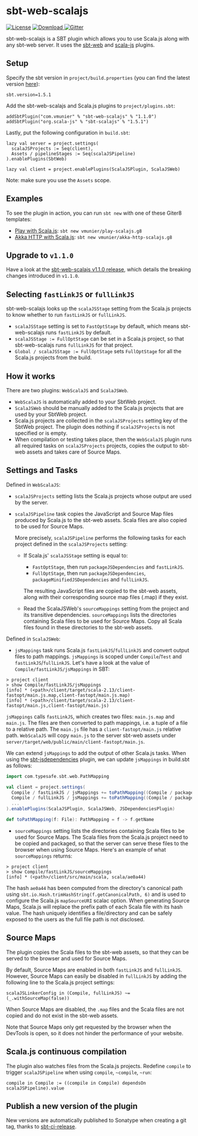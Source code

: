 # sbt-web-scalajs

[![License](http://img.shields.io/:license-Apache%202-red.svg)](http://www.apache.org/licenses/LICENSE-2.0.txt)
[![Download](https://api.bintray.com/packages/vmunier/scalajs/sbt-web-scalajs/images/download.svg) ](https://bintray.com/vmunier/scalajs/sbt-web-scalajs/_latestVersion)
[![Gitter](https://badges.gitter.im/Join%20Chat.svg)](https://gitter.im/vmunier/sbt-web-scalajs?utm_source=badge&utm_medium=badge&utm_campaign=pr-badge&utm_content=badge)

sbt-web-scalajs is a SBT plugin which allows you to use Scala.js along with any sbt-web server. It uses the [sbt-web](https://github.com/sbt/sbt-web) and [scala-js](https://github.com/scala-js/scala-js) plugins.

## Setup

Specify the sbt version in `project/build.properties` (you can find the latest version [here](https://www.scala-sbt.org/download.html)):
```
sbt.version=1.5.1
```

Add the sbt-web-scalajs and Scala.js plugins to `project/plugins.sbt`:
```
addSbtPlugin("com.vmunier" % "sbt-web-scalajs" % "1.1.0")
addSbtPlugin("org.scala-js" % "sbt-scalajs" % "1.5.1")
```

Lastly, put the following configuration in `build.sbt`:
```
lazy val server = project.settings(
  scalaJSProjects := Seq(client),
  Assets / pipelineStages := Seq(scalaJSPipeline)
).enablePlugins(SbtWeb)

lazy val client = project.enablePlugins(ScalaJSPlugin, ScalaJSWeb)
```
Note: make sure you use the `Assets` scope.

## Examples

To see the plugin in action, you can run `sbt new` with one of these Giter8 templates:
- [Play with Scala.js](https://github.com/vmunier/play-scalajs.g8): `sbt new vmunier/play-scalajs.g8`
- [Akka HTTP with Scala.js](https://github.com/vmunier/akka-http-scalajs.g8): `sbt new vmunier/akka-http-scalajs.g8`

## Upgrade to `v1.1.0`

Have a look at the [sbt-web-scalajs v1.1.0 release](https://github.com/vmunier/sbt-web-scalajs/releases/tag/v1.1.0), which details the breaking changes introduced in `v1.1.0`.

## Selecting `fastLinkJS` or `fullLinkJS`

sbt-web-scalajs looks up the `scalaJSStage` setting from the Scala.js projects to know whether to run `fastLinkJS` or `fullLinkJS`.

* `scalaJSStage` setting is set to `FastOptStage` by default, which means sbt-web-scalajs runs `fastLinkJS` by default.
* `scalaJSStage := FullOptStage` can be set in a Scala.js project, so that sbt-web-scalajs runs `fullLinkJS` for that project.
* `Global / scalaJSStage := FullOptStage` sets `FullOptStage` for all the Scala.js projects from the build.

## How it works

There are two plugins: `WebScalaJS` and `ScalaJSWeb`.
* `WebScalaJS` is automatically added to your SbtWeb project.
* `ScalaJSWeb` should be manually added to the Scala.js projects that are used by your SbtWeb project.
* Scala.js projects are collected in the `scalaJSProjects` setting key of the SbtWeb project. The plugin does nothing if `scalaJSProjects` is not specified or is empty.
* When compilation or testing takes place, then the `WebScalaJS` plugin runs all required tasks on `scalaJSProjects` projects, copies the output to sbt-web assets and takes care of Source Maps.

## Settings and Tasks

Defined in `WebScalaJS`:
* `scalaJSProjects` setting lists the Scala.js projects whose output are used by the server.

* `scalaJSPipeline` task copies the JavaScript and Source Map files produced by Scala.js to the sbt-web assets. Scala files are also copied to be used for Source Maps.

  More precisely, `scalaJSPipeline` performs the following tasks for each project defined in the `scalaJSProjects` setting:
  * If Scala.js' `scalaJSStage` setting is equal to:
    - `FastOptStage`, then run `packageJSDependencies` and `fastLinkJS`.
    - `FullOptStage`, then run `packageJSDependencies`, `packageMinifiedJSDependencies` and `fullLinkJS`.

    The resulting JavaScript files are copied to the sbt-web assets, along with their corresponding source map files (.map) if they exist.
  * Read the ScalaJSWeb's `sourceMappings` setting from the project and its transitive dependencies.
    `sourceMappings` lists the directories containing Scala files to be used for Source Maps.
    Copy all Scala files found in these directories to the sbt-web assets.

Defined in `ScalaJSWeb`:
* `jsMappings` task runs Scala.js `fastLinkJS`/`fullLinkJS` and convert output files to path mappings.
`jsMappings` is scoped under `Compile`/`Test` and `fastLinkJS`/`fullLinkJS`. Let's have a look at the value of `Compile/fastLinkJS/jsMappings` in SBT:
```
> project client
> show Compile/fastLinkJS/jsMappings
[info] * (<path>/client/target/scala-2.13/client-fastopt/main.js.map,client-fastopt/main.js.map)
[info] * (<path>/client/target/scala-2.13/client-fastopt/main.js,client-fastopt/main.js)
```
`jsMappings` calls `fastLinkJS`, which creates two files: `main.js.map` and `main.js`.
The files are then converted to path mappings, i.e. a tuple of a file to a relative path.
The `main.js` file has a `client-fastopt/main.js` relative path.
`WebScalaJS` will copy `main.js` to the server sbt-web assets under `server/target/web/public/main/client-fastopt/main.js`.

We can extend `jsMappings` to add the output of other Scala.js tasks. When using the [sbt-jsdependencies](https://github.com/scala-js/jsdependencies) plugin, we can update `jsMappings` in build.sbt as follows:
```scala
import com.typesafe.sbt.web.PathMapping

val client = project.settings(
  Compile / fastLinkJS / jsMappings += toPathMapping((Compile / packageJSDependencies).value),
  Compile / fullLinkJS / jsMappings += toPathMapping((Compile / packageMinifiedJSDependencies).value),
  ...
).enablePlugins(ScalaJSPlugin, ScalaJSWeb, JSDependenciesPlugin)

def toPathMapping(f: File): PathMapping = f -> f.getName
```

* `sourceMappings` setting lists the directories containing Scala files to be used for Source Maps.
The Scala files from the Scala.js project need to be copied and packaged, so that the server can serve these files to the browser when using Source Maps.
Here's an example of what `sourceMappings` returns:
```
> project client
> show Compile/fastLinkJS/sourceMappings
[info] * (<path>/client/src/main/scala, scala/ae0a44)
```
The hash `ae0a44` has been computed from the directory's canonical path using `sbt.io.Hash.trimHashString(f.getCanonicalPath, 6)` and is used to configure the Scala.js `mapSourceURI` scalac option.
When generating Source Maps, Scala.js will replace the prefix path of each Scala file with its hash value.
The hash uniquely identifies a file/directory and can be safely exposed to the users as the full file path is not disclosed.

## Source Maps

The plugin copies the Scala files to the sbt-web assets, so that they can be served to the browser and used for Source Maps.

By default, Source Maps are enabled in both `fastLinkJS` and `fullLinkJS`.
However, Source Maps can easily be disabled in `fullLinkJS` by adding the following line to the Scala.js project settings:
```
scalaJSLinkerConfig in (Compile, fullLinkJS) ~= (_.withSourceMap(false))
```
When Source Maps are disabled, the `.map` files and the Scala files are not copied and do not exist in the sbt-web assets.

Note that Source Maps only get requested by the browser when the DevTools is open, so it does not hinder the performance of your website.

## Scala.js continuous compilation

The plugin also watches files from the Scala.js projects.
Redefine `compile` to trigger `scalaJSPipeline` when using `compile`, `~compile`, `~run`:
```
compile in Compile := ((compile in Compile) dependsOn scalaJSPipeline).value
```

## Publish a new version of the plugin

New versions are automatically published to Sonatype when creating a git tag, thanks to [sbt-ci-release](https://github.com/olafurpg/sbt-ci-release).
